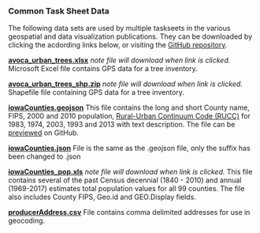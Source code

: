 ### Common Task Sheet Data
The following data sets are used by multiple taskseets in the various geospatial and data visualization publications. They can be downloaded by clicking the acdording links below, or visiting the [GitHub repository](https://github.com/ISUEOGTP/GISTaskSheets/tree/master/Data).

**[avoca_urban_trees.xlsx](https://github.com/ISUEOGTP/GISTaskSheets/blob/master/Data/avoca_urban_trees.xlsx?raw=true)** *note file will download when link is clicked.*
Microsoft Excel file contains GPS data for a tree inventory.

**[avoca_urban_trees_shp.zip](https://github.com/ISUEOGTP/GISTaskSheets/blob/master/Data/avoca_urban_trees_shp.zip?raw=true)** *note file will download when link is clicked.*
Shapefile file containing GPS data for a tree inventory.

**[iowaCounties.geojson](https://raw.githubusercontent.com/ISUEOGTP/GISTaskSheets/master/Data/iowaCounties.geojson)**
This file contains the long and short County name, FIPS, 2000 and 2010 population, [Rural-Urban Continuum Code (RUCC)](https://www.ers.usda.gov/data-products/rural-urban-continuum-codes.aspx) for 1983, 1974, 2003, 1993 and 2013 with text description. The file can be [previewed](https://github.com/ISUEOGTP/GISTaskSheets/blob/master/Data/iowaCounties.geojson) on GitHub. 

**[iowaCounties.json](https://raw.githubusercontent.com/ISUEOGTP/GISTaskSheets/master/Data/iowaCounties.json)**
File is the same as the .geojson file, only the suffix has been changed to .json

**[iowaCounties_pop.xls](https://github.com/ISUEOGTP/GISTaskSheets/blob/master/Data/iowaCounties_pop.xls?raw=true)** *note file will download when link is clicked.*
This file contains several of the past Census decennial (1840 - 2010) and annual (1969-2017) estimates total population values for all 99 counties. The file also includes County FIPS, Geo.id and GEO.Display fields.

**[producerAddress.csv](https://raw.githubusercontent.com/ISUEOGTP/GISTaskSheets/master/Data/producerAddress.csv)**
File contains comma delimited addresses for use in geocoding.


